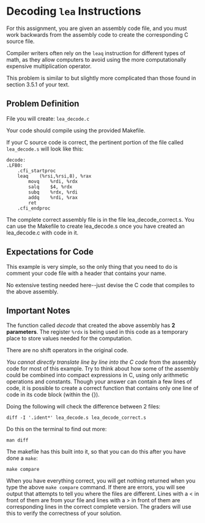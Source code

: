 # Decoding `lea` Instructions

For this assignment, you are given an assembly code file, and you must work
backwards from the assembly code to create the corresponding C source file.

Compiler writers often rely on the `leaq` instruction for different types of
math, as they allow computers to avoid using the more computationally expensive
multiplication operator.

This problem is similar to but slightly more complicated than those found in
section 3.5.1 of your text.

## Problem Definition

File you will create: `lea_decode.c`

Your code should compile using the provided Makefile.

If your C source code is correct, the pertinent portion of the file called
`lea_decode.s` will look like this:

```Assembly
decode:
.LFB0:
	.cfi_startproc
	leaq    (%rsi,%rsi,8), %rax
        movq    %rdi, %rdx
        salq    $4, %rdx
        subq    %rdx, %rdi
        addq    %rdi, %rax
        ret
	.cfi_endproc
```

The complete correct assembly file is in the file lea_decode_correct.s. You can
use the Makefile to create lea_decode.s once you have created an lea_decode.c
with code in it.

## Expectations for Code

This example is very simple, so the only thing that you need to do is comment your code file with a header that contains your name.

No extensive testing needed here--just devise the C code that compiles to the above assembly.

## Important Notes

The function called *decode* that created the above assembly has **2
parameters**. The register `%rdx` is being used in this code as a temporary
place to store values needed for the computation.

There are no shift operators in the original code.

*You cannot directly translate line by line into the C code* from the assembly
code for most of this example. Try to think about how some of the assembly could
be combined into compact expressions in C, using only arithmetic operations and
constants. Though your answer can contain a few lines of code, it is possible to
create a correct function that contains only one line of code in its code block
(within the {}).

Doing the following will check the difference between 2 files:

    diff -I '.ident*' lea_decode.s lea_decode_correct.s

Do this on the terminal to find out more:

    man diff

The makefile has this built into it, so that you can do this after you have done a `make`:

    make compare
	
When you have everything correct, you will get nothing returned when you type
the above `make compare` command. If there are errors, you will see output that
attempts to tell you where the files are different. Lines with a < in front of
them are from your file and lines with a > in front of them are corresponding
lines in the correct complete version. The graders will use this to verify the
correctness of your solution.
